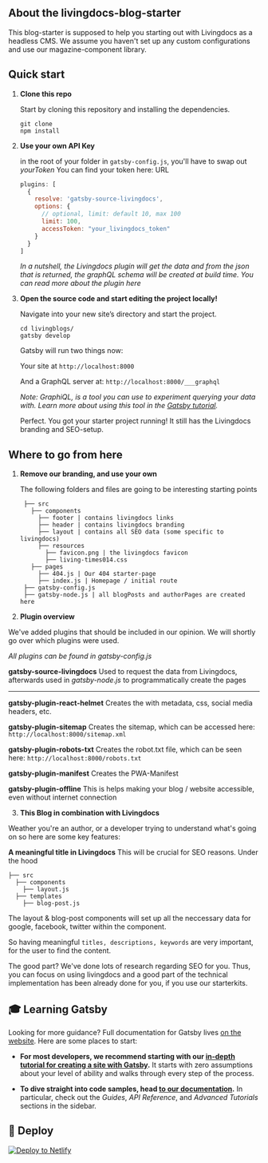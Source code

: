 ## About the livingdocs-blog-starter

This blog-starter is supposed to help you starting out with Livingdocs as a headless CMS. We assume you haven't set up any custom configurations and use our magazine-component library.

## Quick start

1.  **Clone this repo**

    Start by cloning this repository and installing the dependencies.

    ```
    git clone
    npm install
    ```

2.  **Use your own API Key**

    in the root of your folder in `gatsby-config.js`, you'll have to swap out _yourToken_
    You can find your token here: URL


    ```js
    plugins: [
      {
        resolve: 'gatsby-source-livingdocs',
        options: {
          // optional, limit: default 10, max 100
          limit: 100,
          accessToken: "your_livingdocs_token"
        }
      }
    ]
    ```

    _In a nutshell, the Livingdocs plugin will get the data and from the json that is returned, the graphQL schema will be created at build time. You can read more about the plugin here_

3.  **Open the source code and start editing the project locally!**

    Navigate into your new site’s directory and start the project.

    ```
    cd livingblogs/
    gatsby develop
    ```

    Gatsby will run two things now:

    Your site at `http://localhost:8000`

    And a GraphQL server at: `http://localhost:8000/___graphql`

    _Note: GraphiQL, is a tool you can use to experiment querying your data with. Learn more about using this tool in the [Gatsby tutorial](https://www.gatsbyjs.org/tutorial/part-five/#introducing-graphiql)._

    Perfect. You got your starter project running!
    It still has the Livingdocs branding and SEO-setup.

## Where to go from here

1.  **Remove our branding, and use your own**

    The following folders and files are going to be interesting starting points

         ├── src
           ├── components
             ├── footer | contains livingdocs links
             ├── header | contains livingdocs branding
             ├── layout | contains all SEO data (some specific to livingdocs)
             ├── resources
               ├── favicon.png | the livingdocs favicon
               ├── living-times014.css
           ├── pages
             ├── 404.js | Our 404 starter-page
             ├── index.js | Homepage / initial route
         ├── gatsby-config.js
         ├── gatsby-node.js | all blogPosts and authorPages are created here

2) **Plugin overview**

We've added plugins that should be included in our opinion. We will shortly go over which plugins were used.

_All plugins can be found in gatsby-config.js_

**gatsby-source-livingdocs**
Used to request the data from Livingdocs, afterwards used in _gatsby-node.js_ to programmatically create the pages

---

**gatsby-plugin-react-helmet**
Creates the <head> with metadata, css, social media headers, etc.

**gatsby-plugin-sitemap**
Creates the sitemap, which can be accessed here:
`http://localhost:8000/sitemap.xml`

**gatsby-plugin-robots-txt**
Creates the robot.txt file, which can be seen here:
`http://localhost:8000/robots.txt`

**gatsby-plugin-manifest**
Creates the PWA-Manifest

**gatsby-plugin-offline**
This is helps making your blog / website accessible, even without internet connection

3. **This Blog in combination with Livingdocs**

Weather you're an author, or a developer trying to understand what's going on so here are some key features:

**A meaningful title in Livingdocs**
This will be crucial for SEO reasons. Under the hood

    ├── src
      ├── components
        ├── layout.js
      ├── templates
        ├── blog-post.js

The layout & blog-post components will set up all the neccessary data for google, facebook, twitter within the <head> component.

So having meaningful `titles, descriptions, keywords` are very important, for the user to find the content.

The good part? We've done lots of research regarding SEO for you. Thus, you can focus on using livingdocs and a good part of the technical implementation has been already done for you, if you use our starterkits.

## 🎓 Learning Gatsby

Looking for more guidance? Full documentation for Gatsby lives [on the website](https://www.gatsbyjs.org/). Here are some places to start:

- **For most developers, we recommend starting with our [in-depth tutorial for creating a site with Gatsby](https://www.gatsbyjs.org/tutorial/).** It starts with zero assumptions about your level of ability and walks through every step of the process.

- **To dive straight into code samples, head [to our documentation](https://www.gatsbyjs.org/docs/).** In particular, check out the _Guides_, _API Reference_, and _Advanced Tutorials_ sections in the sidebar.

## 💫 Deploy

[![Deploy to Netlify](https://www.netlify.com/img/deploy/button.svg)](https://app.netlify.com/start/deploy?repository=https://github.com/gatsbyjs/gatsby-starter-default)
